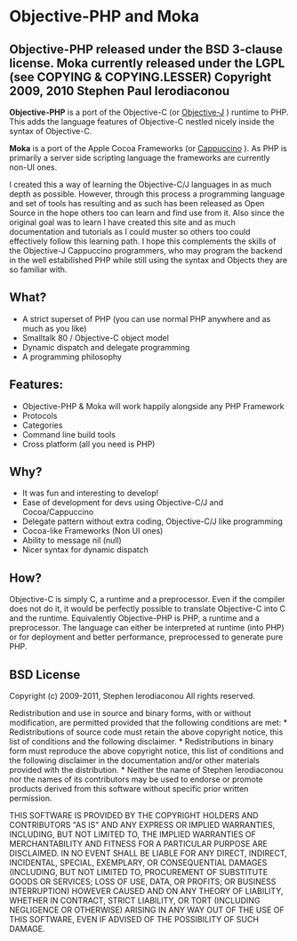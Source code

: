Objective-PHP and Moka
======================
Objective-PHP released under the BSD 3-clause license. Moka currently released under the LGPL (see COPYING & COPYING.LESSER)
Copyright 2009, 2010 Stephen Paul Ierodiaconou
----------------------

**Objective-PHP** is a port of the Objective-C (or [Objective-J](http://www.cappuccino.org/) )
runtime to PHP. This adds the language features of Objective-C nestled nicely inside the syntax of
Objective-C.

**Moka** is a port of the Apple Cocoa Frameworks (or [Cappuccino](http://www.cappuccino.org/) ). As
PHP is primarily a server side scripting language the frameworks are currently non-UI ones.

I created this a way of learning the Objective-C/J languages in as much depth as possible. However,
through this process a programming language and set of tools has resulting and as such has been
released as Open Source in the hope others too can learn and find use from it. Also since the
original goal was to learn I have created this site and as much documentation and tutorials as
I could muster so others too could effectively follow this learning path. I hope this complements
the skills of the Objective-J Cappuccino programmers, who may program the backend in the well
estabilished PHP while still using the syntax and Objects they are so familiar with.

What?
-----
* A strict superset of PHP (you can use normal PHP anywhere and as much as you like)
* Smalltalk 80 / Objective-C object model
* Dynamic dispatch and delegate programming
* A programming philosophy

Features:
---------
* Objective-PHP & Moka will work happily alongside any PHP Framework
* Protocols
* Categories
* Command line build tools
* Cross platform (all you need is PHP)

Why?
----
* It was fun and interesting to develop!
* Ease of development for devs using Objective-C/J and Cocoa/Cappuccino
* Delegate pattern without extra coding, Objective-C/J like programming
* Cocoa-like Frameworks (Non UI ones)
* Ability to message nil (null)
* Nicer syntax for dynamic dispatch

How?
----
Objective-C is simply C, a runtime and a preprocessor. Even if the compiler does not do it, it would
be perfectly possible to translate Objective-C into C and the runtime.
Equivalently Objective-PHP is PHP, a runtime and a preprocessor. The language can either be
interpreted at runtime (into PHP) or for deployment and better performance, preprocessed to generate
pure PHP.

BSD License
----
Copyright (c) 2009-2011, Stephen Ierodiaconou
All rights reserved.

Redistribution and use in source and binary forms, with or without
modification, are permitted provided that the following conditions are met:
    * Redistributions of source code must retain the above copyright
      notice, this list of conditions and the following disclaimer.
    * Redistributions in binary form must reproduce the above copyright
      notice, this list of conditions and the following disclaimer in the
      documentation and/or other materials provided with the distribution.
    * Neither the name of Stephen Ierodiaconou nor the
      names of its contributors may be used to endorse or promote products
      derived from this software without specific prior written permission.

THIS SOFTWARE IS PROVIDED BY THE COPYRIGHT HOLDERS AND CONTRIBUTORS "AS IS" AND
ANY EXPRESS OR IMPLIED WARRANTIES, INCLUDING, BUT NOT LIMITED TO, THE IMPLIED
WARRANTIES OF MERCHANTABILITY AND FITNESS FOR A PARTICULAR PURPOSE ARE
DISCLAIMED. IN NO EVENT SHALL <COPYRIGHT HOLDER> BE LIABLE FOR ANY
DIRECT, INDIRECT, INCIDENTAL, SPECIAL, EXEMPLARY, OR CONSEQUENTIAL DAMAGES
(INCLUDING, BUT NOT LIMITED TO, PROCUREMENT OF SUBSTITUTE GOODS OR SERVICES;
LOSS OF USE, DATA, OR PROFITS; OR BUSINESS INTERRUPTION) HOWEVER CAUSED AND
ON ANY THEORY OF LIABILITY, WHETHER IN CONTRACT, STRICT LIABILITY, OR TORT
(INCLUDING NEGLIGENCE OR OTHERWISE) ARISING IN ANY WAY OUT OF THE USE OF THIS
SOFTWARE, EVEN IF ADVISED OF THE POSSIBILITY OF SUCH DAMAGE.
